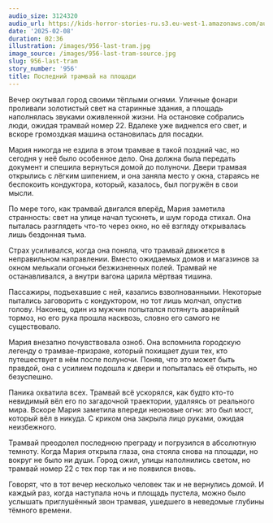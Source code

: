```yaml
---
audio_size: 3124320
audio_url: https://kids-horror-stories-ru.s3.eu-west-1.amazonaws.com/audio/956-last-tram.mp3
date: '2025-02-08'
duration: 02:36
illustration: /images/956-last-tram.jpg
image_source: /images/956-last-tram-source.jpg
slug: 956-last-tram
story_number: '956'
title: Последний трамвай на площади
---
```


Вечер окутывал город своими тёплыми огнями. Уличные фонари проливали золотистый свет на старинные здания, а площадь наполнялась звуками оживленной жизни. На остановке собрались люди, ожидая трамвай номер 22. Вдалеке уже виднелся его свет, и вскоре громоздкая машина остановилась для посадки.

Мария никогда не ездила в этом трамвае в такой поздний час, но сегодня у неё было особенное дело. Она должна была передать документ и спешила вернуться домой до полуночи. Двери трамвая открылись с лёгким шипением, и она заняла место у окна, стараясь не беспокоить кондуктора, который, казалось, был погружён в свои мысли.

По мере того, как трамвай двигался вперёд, Мария заметила странность: свет на улице начал тускнеть, и шум города стихал. Она пыталась разглядеть что-то через окно, но её взгляду открывалась лишь бездонная тьма.

Страх усиливался, когда она поняла, что трамвай движется в неправильном направлении. Вместо ожидаемых домов и магазинов за окном мелькали огоньки безжизненных полей. Трамвай не останавливался, а внутри вагона царила мёртвая тишина.

Пассажиры, подъехавшие с ней, казались взволнованными. Некоторые пытались заговорить с кондуктором, но тот лишь молчал, опустив голову. Наконец, один из мужчин попытался потянуть аварийный тормоз, но его рука прошла насквозь, словно его самого не существовало.

Мария внезапно почувствовала озноб. Она вспомнила городскую легенду о трамвае-призраке, который похищает души тех, кто путешествует в нём после полуночи. Поняв, что это может быть правдой, она с усилием подошла к двери и попыталась её открыть, но безуспешно.

Паника охватила всех. Трамвай всё ускорялся, как будто кто-то невидимый вёл его по загадочной траектории, удаляясь от реального мира. Вскоре Мария заметила впереди неоновые огни: это был мост, который вёл в никуда. С криком она закрыла лицо руками, ожидая неизбежного.

Трамвай преодолел последнюю преграду и погрузился в абсолютную темноту. Когда Мария открыла глаза, она стояла снова на площади, но вокруг не было ни души. Город ожил, улицы наполнились светом, но трамвай номер 22 с тех пор так и не появился вновь.

Говорят, что в тот вечер несколько человек так и не вернулись домой. И каждый раз, когда наступала ночь и площадь пустела, можно было услышать приглушённый звон трамвая, ушедшего в неведомые глубины тёмного времени.